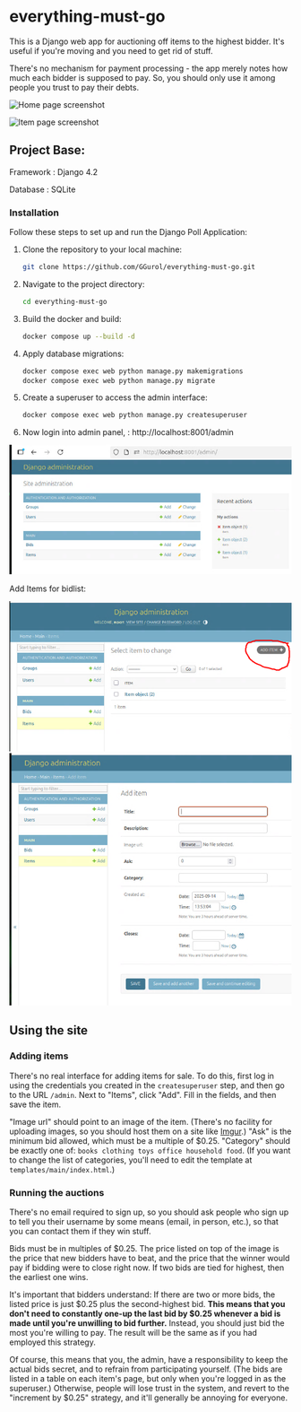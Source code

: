 # everything-must-go

This is a Django web app for auctioning off items to the highest bidder. It's useful if you're moving and you need to get rid of stuff.

There's no mechanism for payment processing - the app merely notes how much each bidder is supposed to pay. So, you should only use it among people you trust to pay their debts.

![Home page screenshot](http://i.imgur.com/nO4ZsBt.png)

![Item page screenshot](http://i.imgur.com/cw5PHKb.png)

## Project Base:

Framework : Django 4.2

Database : SQLite


### Installation

Follow these steps to set up and run the Django Poll Application:

1. Clone the repository to your local machine:

   ```bash
   git clone https://github.com/GGurol/everything-must-go.git
   ```

2. Navigate to the project directory:

   ```bash
   cd everything-must-go
   ```

3. Build the docker and build:

   ```bash
   docker compose up --build -d
   ```

4. Apply database migrations:

   ```bash
   docker compose exec web python manage.py makemigrations
   docker compose exec web python manage.py migrate
   ```

5. Create a superuser to access the admin interface:

   ```bash
   docker compose exec web python manage.py createsuperuser
   ```


6. Now login into admin panel, : http://localhost:8001/admin

![Admin panel screenshot](Screenshot_1.png)

Add Items for bidlist:

![Add items](Screenshot_2.png)
![Add items](Screenshot_3.png)







## Using the site

### Adding items

There's no real interface for adding items for sale. To do this, first log in using the credentials you created in the `createsuperuser` step, and then go to the URL `/admin`. Next to "Items", click "Add". Fill in the fields, and then save the item.

"Image url" should point to an image of the item. (There's no facility for uploading images, so you should host them on a site like [Imgur](http://imgur.com).) "Ask" is the minimum bid allowed, which must be a multiple of $0.25. "Category" should be exactly one of: `books clothing toys office household food`. (If you want to change the list of categories, you'll need to edit the template at `templates/main/index.html`.)

### Running the auctions

There's no email required to sign up, so you should ask people who sign up to tell you their username by some means (email, in person, etc.), so that you can contact them if they win stuff.

Bids must be in multiples of $0.25. The price listed on top of the image is the price that new bidders have to beat, and the price that the winner would pay if bidding were to close right now. If two bids are tied for highest, then the earliest one wins.

It's important that bidders understand: If there are two or more bids, the listed price is just $0.25 plus the second-highest bid. **This means that you don't need to constantly one-up the last bid by $0.25 whenever a bid is made until you're unwilling to bid further.** Instead, you should just bid the most you're willing to pay. The result will be the same as if you had employed this strategy.

Of course, this means that you, the admin, have a responsibility to keep the actual bids secret, and to refrain from participating yourself. (The bids are listed in a table on each item's page, but only when you're logged in as the superuser.) Otherwise, people will lose trust in the system, and revert to the "increment by $0.25" strategy, and it'll generally be annoying for everyone.
